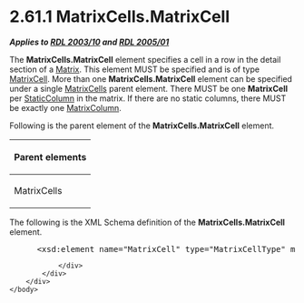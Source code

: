 <html dir="LTR" xmlns:mshelp="http://msdn.microsoft.com/mshelp" xmlns:ddue="http://ddue.schemas.microsoft.com/authoring/2003/5" xmlns:xlink="http://www.w3.org/1999/xlink" xmlns:tool="http://www.microsoft.com/tooltip">
    <head>
        <meta http-equiv="Content-Type" content="text/html; CHARSET=utf-8"></meta>
        <meta name="save" content="history"></meta>
        <title>2.61.1 MatrixCells.MatrixCell</title>
        <xml>
            <mshelp:toctitle title="2.61.1 MatrixCells.MatrixCell"></mshelp:toctitle>
            <mshelp:rltitle title="[MS-RDL]: MatrixCells.MatrixCell"></mshelp:rltitle>
            <mshelp:keyword index="A" term="d7d55e05-2470-4fe5-a4cf-7f2899014644"></mshelp:keyword>
            <mshelp:attr name="DCSext.ContentType" value="open specification"></mshelp:attr>
            <mshelp:attr name="AssetID" value="d7d55e05-2470-4fe5-a4cf-7f2899014644"></mshelp:attr>
            <mshelp:attr name="TopicType" value="kbRef"></mshelp:attr>
            <mshelp:attr name="DCSext.Title" value="[MS-RDL]: MatrixCells.MatrixCell" />
        </xml>
    </head>
    <body>
        <div id="header">
            <h1 class="heading">2.61.1 MatrixCells.MatrixCell</h1>
        </div>
        <div id="mainSection">
            <div id="mainBody">
                <div id="allHistory" class="saveHistory"></div>
                <div id="sectionSection0" class="section" name="collapseableSection">
                    

<p><b><i>Applies to </i></b><a href="a7e2ad00-07c8-4f6d-80ab-3ad55df7b233.htm"><b><i>RDL 2003/10</i></b></a><b>
<i>and </i></b><a href="3ebe2912-4958-4832-b391-cad1f5e13338.htm"><b><i>RDL 2005/01</i></b></a></p>

<p>The <b>MatrixCells.MatrixCell</b> element specifies a cell
in a row in the detail section of a <a href="25419c0a-c7c6-43d7-8ca5-1af842666dcb.htm">Matrix</a>. This element MUST
be specified and is of type <a href="633bf979-190d-4b98-8571-84d25fb09ac9.htm">MatrixCell</a>.
More than one <b>MatrixCells.MatrixCell</b> element can be specified under a
single <a href="bcb7e609-bf3c-49c8-a5eb-32866c0b4d58.htm">MatrixCells</a>
parent element. There MUST be one <b>MatrixCell</b> per <a href="5ce81585-de46-403d-bfbf-feebaa70e46b.htm">StaticColumn</a> in the
matrix. If there are no static columns, there MUST be exactly one <a href="6fac9dfd-e5b6-4cf9-bb09-48b375eeccb8.htm">MatrixColumn</a>.</p>

<p>Following is the parent element of the <b>MatrixCells.MatrixCell</b>
element.</p>

<table>
 <thead>
  <tr>
   <th>
   <p>Parent elements</p>
   </th>
  </tr>
 </thead>
 <tr>
  <td>
  <p>MatrixCells</p>
  </td>
 </tr>
</table>

<p>The following is the XML Schema definition of the <b>MatrixCells.MatrixCell</b>
element.</p>

<dl>
<dd>
<div><pre> &lt;xsd:element name=&quot;MatrixCell&quot; type=&quot;MatrixCellType&quot; maxOccurs=&quot;unbounded&quot; /&gt;
</pre></div>
</dd></dl>


                </div>
            </div>
        </div>
    </body>
</html>